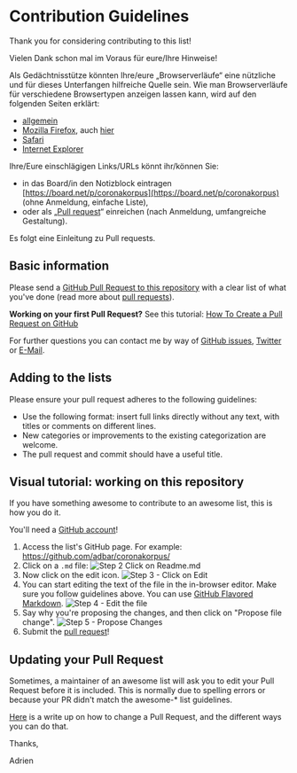 # Contribution Guidelines

Thank you for considering contributing to this list!

Vielen Dank schon mal im Voraus für eure/Ihre Hinweise!


Als Gedächtnisstütze könnten Ihre/eure „Browserverläufe“ eine nützliche und für dieses Unterfangen hilfreiche Quelle sein. Wie man Browserverläufe für verschiedene Browsertypen anzeigen lassen kann, wird auf den folgenden Seiten erklärt:

- [allgemein](https://www.giga.de/extra/browser/tipps/verlauf-anzeigen-sehen-welche-webseiten-besucht-wurden/)
- [Mozilla Firefox](https://support.mozilla.org/de/kb/firefox-chronik-zeigt-ihre-besuchten-webseiten), auch [hier](http://www.notieren.de/browser-chronik-sichern/)
- [Safari](https://support.apple.com/de-de/guide/safari/ibrw1114/mac)
- [Internet Explorer](https://de.wikihow.com/Den-Verlauf-im-Internet-Explorer-aufrufen)


Ihre/Eure einschlägigen Links/URLs könnt ihr/können Sie:

- in das Board/in den Notizblock eintragen [https://board.net/p/coronakorpus](https://board.net/p/coronakorpus) (ohne Anmeldung, einfache Liste),
- oder als „[Pull request](https://de.wikipedia.org/wiki/Pull_Request)“ einreichen (nach Anmeldung, umfangreiche Gestaltung).

Es folgt eine Einleitung zu Pull requests.


## Basic information


Please send a [GitHub Pull Request to this repository](https://github.com/adbar/coronakorpus/pull/new/master) with a clear list of what you've done (read more about [pull requests](http://help.github.com/pull-requests/)).

**Working on your first Pull Request?** See this tutorial: [How To Create a Pull Request on GitHub](https://www.digitalocean.com/community/tutorials/how-to-create-a-pull-request-on-github)

For further questions you can contact me by way of [GitHub issues](https://github.com/adbar/coronakorpus/issues), [Twitter](https://twitter.com/adbarbaresi) or [E-Mail](http://adrien.barbaresi.eu/contact.html).


## Adding to the lists

Please ensure your pull request adheres to the following guidelines:

- Use the following format: insert full links directly without any text, with titles or comments on different lines.
- New categories or improvements to the existing categorization are welcome.
- The pull request and commit should have a useful title.


## Visual tutorial: working on this repository

If you have something awesome to contribute to an awesome list, this is how you do it.

You'll need a [GitHub account](https://github.com/join)!

1. Access the list's GitHub page. For example: https://github.com/adbar/coronakorpus/
2. Click on a `.md` file: ![Step 2 Click on Readme.md](https://cloud.githubusercontent.com/assets/170270/9402920/53a7e3ea-480c-11e5-9d81-aecf64be55eb.png)
3. Now click on the edit icon. ![Step 3 - Click on Edit](https://cloud.githubusercontent.com/assets/170270/9402927/6506af22-480c-11e5-8c18-7ea823530099.png)
4. You can start editing the text of the file in the in-browser editor. Make sure you follow guidelines above. You can use [GitHub Flavored Markdown](https://help.github.com/articles/github-flavored-markdown/). ![Step 4 - Edit the file](https://cloud.githubusercontent.com/assets/170270/9402932/7301c3a0-480c-11e5-81f5-7e343b71674f.png)
5. Say why you're proposing the changes, and then click on "Propose file change". ![Step 5 - Propose Changes](https://cloud.githubusercontent.com/assets/170270/9402937/7dd0652a-480c-11e5-9138-bd14244593d5.png)
6. Submit the [pull request](https://help.github.com/articles/using-pull-requests/)!


## Updating your Pull Request

Sometimes, a maintainer of an awesome list will ask you to edit your Pull Request before it is included. This is normally due to spelling errors or because your PR didn't match the awesome-* list guidelines.

[Here](https://github.com/RichardLitt/knowledge/blob/master/github/amending-a-commit-guide.md) is a write up on how to change a Pull Request, and the different ways you can do that.


Thanks,

Adrien
